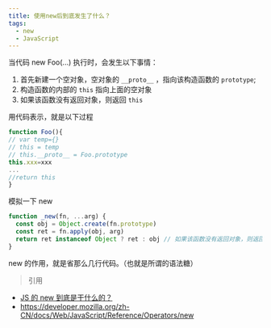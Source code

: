 ```yaml
---
title: 使用new后到底发生了什么？
tags:
  - new
  - JavaScript
---
```


当代码 new Foo(...) 执行时，会发生以下事情：

1. 首先新建一个空对象，空对象的 `__proto__` ，指向该构造函数的 `prototype`;
2. 构造函数的内部的 `this` 指向上面的空对象
3. 如果该函数没有返回对象，则返回 `this`

用代码表示，就是以下过程

```javascript
function Foo(){
// var temp={}
// this = temp
// this.__proto__ = Foo.prototype
this.xxx=xxx
...
//return this
}
```

模拟一下 new

```javascript
function _new(fn, ...arg) {
  const obj = Object.create(fn.prototype)
  const ret = fn.apply(obj, arg)
  return ret instanceof Object ? ret : obj // 如果该函数没有返回对象，则返回obj
}
```

new 的作用，就是省那么几行代码。（也就是所谓的语法糖）

> 引用

- [JS 的 new 到底是干什么的？](https://zhuanlan.zhihu.com/p/23987456)
- https://developer.mozilla.org/zh-CN/docs/Web/JavaScript/Reference/Operators/new
